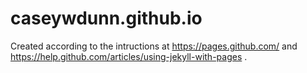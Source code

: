 # caseywdunn.github.io

Created according to the intructions at https://pages.github.com/ and https://help.github.com/articles/using-jekyll-with-pages .
